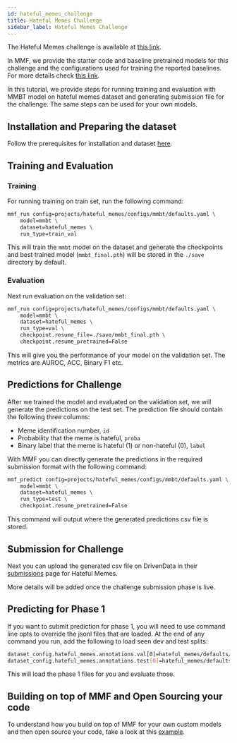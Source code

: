 ```yaml
---
id: hateful_memes_challenge
title: Hateful Memes Challenge
sidebar_label: Hateful Memes Challenge
---
```


The Hateful Memes challenge is available at [this link](https://www.drivendata.org/competitions/70/hateful-memes-phase-2/data/).

In MMF, we provide the starter code and baseline pretrained models for this challenge and the configurations used for training the reported baselines. For more details check [this link](https://github.com/facebookresearch/mmf/tree/main/projects/hateful_memes).

In this tutorial, we provide steps for running training and evaluation with MMBT model on hateful memes dataset and generating submission file for the challenge. The same steps can be used for your own models.

## Installation and Preparing the dataset

Follow the prerequisites for installation and dataset [here](https://github.com/facebookresearch/mmf/tree/main/projects/hateful_memes#prerequisites).

## Training and Evaluation

### Training

For running training on train set, run the following command:

```bash
mmf_run config=projects/hateful_memes/configs/mmbt/defaults.yaml \
    model=mmbt \
    dataset=hateful_memes \
    run_type=train_val
```

This will train the `mmbt` model on the dataset and generate the checkpoints and best trained model (`mmbt_final.pth`) will be stored in the `./save` directory by default.

### Evaluation

Next run evaluation on the validation set:

```bash
mmf_run config=projects/hateful_memes/configs/mmbt/defaults.yaml \
    model=mmbt \
    dataset=hateful_memes \
    run_type=val \
    checkpoint.resume_file=./save/mmbt_final.pth \
    checkpoint.resume_pretrained=False
```

This will give you the performance of your model on the validation set. The metrics are AUROC, ACC, Binary F1 etc.

## Predictions for Challenge

After we trained the model and evaluated on the validation set, we will generate the predictions on the test set. The prediction file should contain the following three columns:

- Meme identification number, `id`
- Probability that the meme is hateful, `proba`
- Binary label that the meme is hateful (1) or non-hateful (0), `label`

With MMF you can directly generate the predictions in the required submission format with the following command:

```bash
mmf_predict config=projects/hateful_memes/configs/mmbt/defaults.yaml \
    model=mmbt \
    dataset=hateful_memes \
    run_type=test \
    checkpoint.resume_pretrained=False
```

This command will output where the generated predictions csv file is stored.

## Submission for Challenge

Next you can upload the generated csv file on DrivenData in their [submissions](https://www.drivendata.org/competitions/70/hateful-memes-phase-2/data//submissions/) page for Hateful Memes.

More details will be added once the challenge submission phase is live.


## Predicting for Phase 1

If you want to submit prediction for phase 1, you will need to use command line opts to override the jsonl files that are loaded. At the end of any command you run, add the following to load seen dev and test splits:

```sh
dataset_config.hateful_memes.annotations.val[0]=hateful_memes/defaults/annotations/dev_seen.jsonl \
dataset_config.hateful_memes.annotations.test[0]=hateful_memes/defaults/annotations/test_seen.jsonl
```

This will load the phase 1 files for you and evaluate those.

## Building on top of MMF and Open Sourcing your code

To understand how you build on top of MMF for your own custom models and then open source your code, take a look at this [example](https://github.com/apsdehal/hm_example_mmf).
